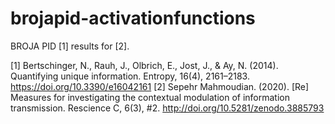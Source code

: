 # brojapid-activationfunctions

BROJA PID [1] results for [2].


[1] Bertschinger, N., Rauh, J., Olbrich, E., Jost, J., & Ay, N. (2014). Quantifying unique information. Entropy, 16(4), 2161–2183. https://doi.org/10.3390/e16042161
[2] Sepehr Mahmoudian. (2020). [Re] Measures for investigating the contextual modulation of information transmission. Rescience C, 6(3), #2. http://doi.org/10.5281/zenodo.3885793
